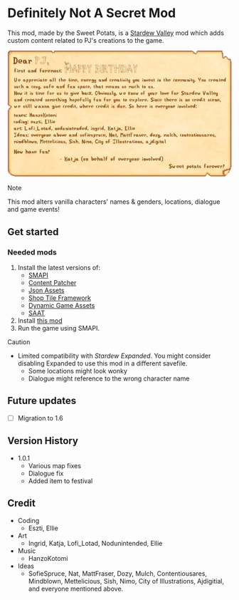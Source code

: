 # Definitely Not A Secret Mod
This mod, made by the Sweet Potats, is a [Stardew Valley](http://stardewvalley.net/) mod which adds custom content related to PJ's creations to the game.

![Credit image](credit.png "Credit")
>[!NOTE]
>This mod alters vanilla characters' names & genders, locations, dialogue and game events!

## Get started
### Needed mods
1. Install the latest versions of:
   * [SMAPI](https://smapi.io/)
   * [Content Patcher](https://www.nexusmods.com/stardewvalley/mods/1915)
   * [Json Assets](https://www.nexusmods.com/stardewvalley/mods/1720)
   * [Shop Tile Framework](https://www.nexusmods.com/stardewvalley/mods/5005) 
   * [Dynamic Game Assets](https://www.nexusmods.com/stardewvalley/mods/9365) 
   * [SAAT](https://www.nexusmods.com/stardewvalley/mods/10747)
2. Install [this mod](https://github.com/animatedrice/DefinitelyNotASecretMod/releases/download/v.1.0.1/PjStardewMod.zip)
3. Run the game using SMAPI.

>[!CAUTION]
> * Limited compatibility with *Stardew Expanded*. You might consider disabling Expanded to use this mod in a different savefile.
>     * Some locations might look wonky
>     * Dialogue might reference to the wrong character name

## Future updates 
- [ ] Migration to 1.6
  
## Version History
* 1.0.1
    * Various map fixes
    * Dialogue fix
    * Added item to festival
  
 ## Credit
 * Coding
     * Eszti, Ellie
 * Art
     * Ingrid, Katja, Lofi_Lotad, Nodunintended, Ellie
* Music
     * HanzoKotomi
* Ideas
   * SofieSpruce, Nat, MattFraser, Dozy, Mulch, Contentiousares, Mindblown, Mettelicious, Sish, Nimo, City of Illustrations, Ajdigitial, and everyone mentioned above.
 

